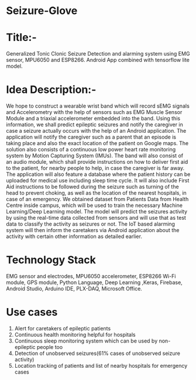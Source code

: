# Seizure-Glove
# Title:- 
Generalized Tonic Clonic Seizure Detection and alarming system using EMG sensor, MPU6050 and ESP8266. 
Android App combined with tensorflow lite model.

# Idea Description:-
We hope to construct a wearable wrist band which will record sEMG signals and Accelerometry with the help of sensors such as EMG Muscle Sensor Module and a triaxial accelerometer embedded into the band. Using this information, we shall predict epileptic seizures and notify the caregiver in case a seizure actually occurs with the help of an Android application. The application will notify the caregiver such as a parent that an episode is taking place and also the exact location of the patient on Google maps. The solution also consists of a continuous low power heart rate monitoring system by Motion Capturing System (IMUs). The band will also consist of an audio module, which shall provide instructions on how to deliver first aid to the patient, for nearby people to help, in case the caregiver is far away. The application will also feature a database where the patient history can be uploaded for medical use including sleep time cycle. It will also include First Aid instructions to be followed during the seizure such as turning of the head to prevent choking, as well as the location of the nearest hospitals, in case of an emergency. We obtained dataset from Patients Data from Health Centre inside campus, which will be used to train the necessary Machine Learning/Deep Learning model. The model will predict the seizures activity by using the real-time data collected from sensors and will use that as test data to classify the activity as seizures or not. The IoT based alarming system will then inform the caretakers via Android application about the activity with certain other information as detailed earlier.

# Technology Stack
EMG sensor and electrodes, MPU6050 accelerometer, ESP8266 Wi-Fi module, GPS module, Python Language, Deep Learning ,Keras,  Firebase, Android Studio, Arduino IDE, PLX-DAQ, Microsoft Office.

# Use cases
1. Alert for caretakers of epileptic patients
2. Continuous health monitoring helpful for hospitals
3. Continuous sleep monitoring system which can be used by non-epileptic people too
4. Detection of unobserved seizures(61% cases of unobserved seizure activity)
5. Location tracking of patients and list of nearby hospitals for emergency cases


